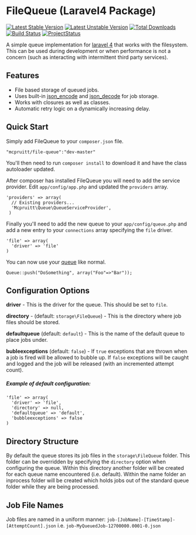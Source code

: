 FileQueue (Laravel4 Package)
=========
[![Latest Stable Version](https://poser.pugx.org/mcpruitt/file-queue/v/stable.png)](https://packagist.org/packages/mcpruitt/file-queue)
[![Latest Unstable Version](https://poser.pugx.org/mcpruitt/file-queue/v/unstable.png)](https://packagist.org/packages/mcpruitt/file-queue)
[![Total Downloads](https://poser.pugx.org/mcpruitt/file-queue/d/total.png)](https://packagist.org/packages/mcpruitt/file-queue)
[![Build Status](https://travis-ci.org/laravel/framework.png)](https://travis-ci.org/mcpruitt/file-queue)
[![ProjectStatus](http://stillmaintained.com/mcpruitt/filequeue.png)](http://stillmaintained.com/mcpruitt/filequeue)

A simple queue implementation for [laravel 4](https://github.com/laravel/laravel) that works with the filesystem. This can be used during development or when performance is not a concern (such as interacting with intermittent third party services).

## Features

* File based storage of queued jobs.
* Uses built-in [json_encode](http://php.net/json_encode) and [json_decode](http://php.net/json_deocde) for job storage.
* Works with closures as well as classes.
* Automatic retry logic on a dynamically increasing delay. 

## Quick Start

Simply add FileQueue to your `composer.json` file.

    "mcpruitt/file-queue":"dev-master"

You'll then need to run `composer install` to download it and have the class autoloader updated.

After composer has installed FileQueue you will need to add the service provider. Edit `app/config/app.php` and updated the `providers` array.

    'providers' => array(
      // Existing providers...
      'Mcpruitt\Queue\QueueServiceProvider',
     )

Finally you'll need to add the new queue to your `app/config/queue.php` and add a new entry to your `connections` array specifying the `file` driver.

    'file' => array(
	  'driver' => 'file'
    )

You can now use your [queue](http://four.laravel.com/docs/queues) like normal.

    Queue::push("DoSomething", array("Foo"=>"Bar"));

## Configuration Options

**driver** - This is the driver for the queue. This should be set to `file`.

**directory** - (default: `storage\FileQueue`) - This is the directory where job files should be stored.

**defaultqueue** (default: `default`) - This is the name of the default queue to place jobs under.

**bubleexceptions** (default: `false`) - If `true` exceptions that are thrown when a job is fired will be allowed to bubble up. If `false` exceptions will be caught and logged and the job will be released (with an incremented attempt count).

##### Example of default configuration:

    'file' => array(
	  'driver' => 'file',
	  'directory' => null,
      'defaultqueue' => 'default',
      'bubbleexceptions' => false
    )

## Directory Structure

By default the queue stores its job files in the `storage\FileQueue` folder. This folder can be overridden by specifying the `directory` option when configuring the queue. Within this directory another folder will be created for each queue name encountered (i.e. default). Within the name folder an inprocess folder will be created which holds jobs out of the standard queue folder while they are being processed.

## Job File Names

Job files are named in a uniform manner: `job-[JobName]-[TimeStamp]-[AttemptCount].json` i.e. `job-MyQueuedJob-12700000.0001-0.json`

